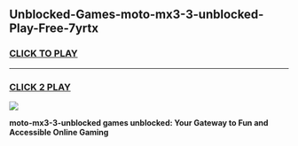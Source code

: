 
## Unblocked-Games-moto-mx3-3-unblocked-Play-Free-7yrtx
<h3>
<a href="https://premium76.site?title=moto-mx3-3-unblocked&ref=12A">CLICK TO PLAY</a></h3>
<hr>

<h3>
<a href="https://premium76.site?title=moto-mx3-3-unblocked&ref=12A">CLICK 2 PLAY</a>
  
</h3>

<a href="https://premium76.site?title=moto-mx3-3-unblocked&ref=12A"><img src="https://clearcache.store/games.png"></a>


**moto-mx3-3-unblocked games unblocked: Your Gateway to Fun and Accessible Online Gaming**
